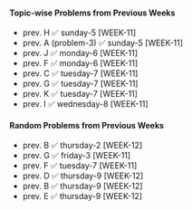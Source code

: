 #### Topic-wise Problems from Previous Weeks
- prev. H ✅ sunday-5 [WEEK-11]
- prev. A (problem-3) ✅ sunday-5 [WEEK-11]
- prev. J ✅ monday-6 [WEEK-11]
- prev. F ✅ monday-6 [WEEK-11]
- prev. C ✅ tuesday-7 [WEEK-11]
- prev. G ✅ tuesday-7 [WEEK-11]
- prev. K ✅ tuesday-7 [WEEK-11]
- prev. I ✅ wednesday-8 [WEEK-11]
  
#### Random Problems from Previous Weeks
- prev. B ✅ thursday-2 [WEEK-12]
- prev. G ✅ friday-3 [WEEK-11]
- prev. F ✅ tuesday-7 [WEEK-11]
- prev. D ✅ thursday-9 [WEEK-12]
- prev. B ✅ thursday-9 [WEEK-12]
- prev. E ✅ thursday-9 [WEEK-12]